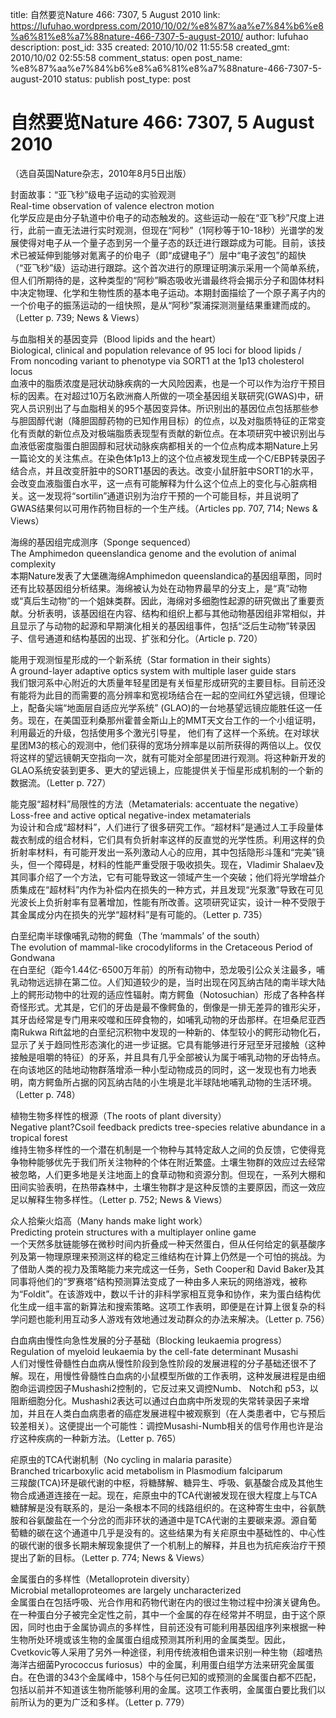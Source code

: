 title: 自然要览Nature 466: 7307, 5 August 2010
link: https://lufuhao.wordpress.com/2010/10/02/%e8%87%aa%e7%84%b6%e8%a6%81%e8%a7%88nature-466-7307-5-august-2010/
author: lufuhao
description: 
post_id: 335
created: 2010/10/02 11:55:58
created_gmt: 2010/10/02 02:55:58
comment_status: open
post_name: %e8%87%aa%e7%84%b6%e8%a6%81%e8%a7%88nature-466-7307-5-august-2010
status: publish
post_type: post

# 自然要览Nature 466: 7307, 5 August 2010

（选自英国Nature杂志，2010年8月5日出版）

封面故事：“亚飞秒”级电子运动的实验观测  
Real-time observation of valence electron motion  
化学反应是由分子轨道中价电子的动态触发的。这些运动一般在“亚飞秒”尺度上进行，此前一直无法进行实时观测，但现在“阿秒”（1阿秒等于10-18秒）光谱学的发展使得对电子从一个量子态到另一个量子态的跃迁进行跟踪成为可能。目前，该技术已被延伸到能够对氪离子的价电子（即“成键电子”）层中“电子波包”的超快（“亚飞秒”级）运动进行跟踪。这个首次进行的原理证明演示采用一个简单系统，但人们所期待的是，这种类型的“阿秒”瞬态吸收光谱最终将会揭示分子和固体材料中决定物理、化学和生物性质的基本电子运动。本期封面描绘了一个原子离子内的一个价电子的振荡运动的一组快照，是从“阿秒”泵浦探测测量结果重建而成的。（Letter p. 739; News & Views）

与血脂相关的基因变异（Blood lipids and the heart）  
Biological, clinical and population relevance of 95 loci for blood lipids /  
From noncoding variant to phenotype via SORT1 at the 1p13 cholesterol locus  
血液中的脂质浓度是冠状动脉疾病的一大风险因素，也是一个可以作为治疗干预目标的因素。在对超过10万名欧洲裔人所做的一项全基因组关联研究(GWAS)中，研究人员识别出了与血脂相关的95个基因变异体。所识别出的基因位点包括那些参与胆固醇代谢（降胆固醇药物的已知作用目标）的位点，以及对脂质特征的正常变化有贡献的新位点及对极端脂质表现型有贡献的新位点。在本项研究中被识别出与血液低密度脂蛋白胆固醇和冠状动脉疾病都相关的一个位点构成本期Nature上另一篇论文的关注焦点。在染色体1p13上的这个位点被发现生成一个C/EBP转录因子结合点，并且改变肝脏中的SORT1基因的表达。改变小鼠肝脏中SORT1的水平，会改变血液脂蛋白水平，这一点有可能解释为什么这个位点上的变化与心脏病相关。这一发现将“sortilin”通道识别为治疗干预的一个可能目标，并且说明了GWAS结果何以可用作药物目标的一个生产线。（Articles pp. 707, 714; News & Views）

海绵的基因组完成测序（Sponge sequenced）  
The Amphimedon queenslandica genome and the evolution of animal complexity  
本期Nature发表了大堡礁海绵Amphimedon queenslandica的基因组草图，同时还有比较基因组分析结果。海绵被认为处在动物界最早的分支上，是“真”动物或“真后生动物”的一个姐妹类群。因此，海绵对多细胞性起源的研究做出了重要贡献。分析表明，该基因组在内容、结构和组织上都与其他动物基因组非常相似，并且显示了与动物的起源和早期演化相关的基因组事件，包括“泛后生动物”转录因子、信号通道和结构基因的出现、扩张和分化。（Article p. 720）

能用于观测恒星形成的一个新系统（Star formation in their sights）  
A ground-layer adaptive optics system with multiple laser guide stars  
我们银河系中心附近的大质量年轻星团是有关恒星形成研究的主要目标。目前还没有能将为此目的而需要的高分辨率和宽视场结合在一起的空间红外望远镜，但理论上，配备尖端“地面层自适应光学系统” (GLAO)的一台地基望远镜应能胜任这一任务。现在，在美国亚利桑那州霍普金斯山上的MMT天文台工作的一个小组证明，利用最近的升级，包括使用多个激光引导星， 他们有了这样一个系统。在对球状星团M3的核心的观测中，他们获得的宽场分辨率是以前所获得的两倍以上。仅仅将这样的望远镜朝天空指向一次，就有可能对全部星团进行观测。将这种新开发的GLAO系统安装到更多、更大的望远镜上，应能提供关于恒星形成机制的一个新的数据流。（Letter p. 727）

能克服“超材料”局限性的方法（Metamaterials: accentuate the negative） Loss-free and active optical negative-index metamaterials  
为设计和合成“超材料”，人们进行了很多研究工作。“超材料”是通过人工手段量体裁衣制成的组合材料，它们具有负折射率这样的反直觉的光学性质。利用这样的负折射率材料，有可能开发出一系列激动人心的应用，其中包括隐形斗篷和“完美”镜头，但一个障碍是，材料的性能严重受限于吸收损失。现在，Vladimir Shalaev及其同事介绍了一个方法，它有可能导致这一领域产生一个突破；他们将光学增益介质集成在“超材料”内作为补偿内在损失的一种方式，并且发现“光泵激”导致在可见光波长上负折射率有显著增加，性能有所改善。这项研究证实，设计一种不受限于其金属成分内在损失的光学“超材料”是有可能的。（Letter p. 735）

白垩纪南半球像哺乳动物的鳄鱼（The ‘mammals’ of the south）  
The evolution of mammal-like crocodyliforms in the Cretaceous Period of Gondwana  
在白垩纪（距今1.44亿-6500万年前）的所有动物中，恐龙吸引公众关注最多，哺乳动物远远排在第二位。人们知道较少的是，当时出现在冈瓦纳古陆的南半球大陆上的鳄形动物中的壮观的适应性辐射。南方鳄鱼（Notosuchian）形成了各种各样 奇怪形式。尤其是，它们的牙齿是最不像鳄鱼的，倒像是一排无差异的锥形尖牙，其牙齿经常是专门用来咬噬和压碎食物的，如哺乳动物的牙齿那样。在坦桑尼亚西南Rukwa Rift盆地的白垩纪沉积物中发现的一种新的、体型较小的鳄形动物化石，显示了关于趋同性形态演化的进一步证据。它具有能够进行牙冠至牙冠接触（这种接触是咀嚼的特征）的牙系，并且具有几乎全部被认为属于哺乳动物的牙齿特点。在向该地区的陆地动物群落增添一种小型动物成员的同时，这一发现也有力地表明，南方鳄鱼所占据的冈瓦纳古陆的小生境是北半球陆地哺乳动物的生活环境。（Letter p. 748）

植物生物多样性的根源（The roots of plant diversity）  
Negative plant?Csoil feedback predicts tree-species relative abundance in a  
tropical forest  
维持生物多样性的一个潜在机制是一个物种与其特定敌人之间的负反馈，它使得竞争物种能够优先于我们所关注物种的个体在附近繁盛。土壤生物群的效应过去经常被忽略，人们更多地是关注地面上的食草动物和资源分割。但现在，一系列大棚和田间实验表明，在热带森林中，土壤生物群才是这种反馈的主要原因，而这一效应足以解释生物多样性。（Letter p. 752; News & Views）

众人拾柴火焰高（Many hands make light work）  
Predicting protein structures with a multiplayer online game  
一个天然多肽链能够在微秒时间内折叠成一种天然蛋白，但从任何给定的氨基酸序列及第一物理原理来预测这样的稳定三维结构在计算上仍然是一个可怕的挑战。为了借助人类的视力及策略能力来完成这一任务，Seth Cooper和 David Baker及其同事将他们的“罗赛塔”结构预测算法变成了一种由多人来玩的网络游戏，被称为“Foldit”。在该游戏中，数以千计的非科学家相互竞争和协作，来为蛋白结构优化生成一组丰富的新算法和搜索策略。这项工作表明，即便是在计算上很复杂的科学问题也能利用互动多人游戏有效地通过发动群众的办法来解决。（Letter p. 756）

白血病由慢性向急性发展的分子基础（Blocking leukaemia progress）  
Regulation of myeloid leukaemia by the cell-fate determinant Musashi  
人们对慢性骨髓性白血病从慢性阶段到急性阶段的发展进程的分子基础还很不了解。现在，用慢性骨髓性白血病的小鼠模型所做的工作表明，这种发展进程是由细胞命运调控因子Mushashi2控制的，它反过来又调控Numb、 Notch和 p53，以阻断细胞分化。Mushashi2表达可以通过白血病中所发现的失常转录因子来增加，并且在人类白血病患者的癌症发展进程中被观察到（在人类患者中，它与预后较差相关）。这便提出一个可能性：调控Musashi-Numb相关的信号作用也许是治疗这种疾病的一种新方法。（Letter p. 765）

疟原虫的TCA代谢机制（No cycling in malaria parasite）  
Branched tricarboxylic acid metabolism in Plasmodium falciparum  
三羧酸(TCA)环是碳代谢的中枢，将糖酵解、糖异生、呼吸、氨基酸合成及其他生物合成通道连接在一起。现在，疟原虫中的TCA代谢被发现在很大程度上与TCA糖酵解是没有联系的，是沿一条根本不同的线路组织的。在这种寄生虫中，谷氨酰胺和谷氨酸盐在一个分岔的而非环状的通道中是TCA代谢的主要碳来源。源自葡萄糖的碳在这个通道中几乎是没有的。这些结果为有关疟原虫中基础性的、中心性的碳代谢的很多长期未解现象提供了一个机制上的解释，并且也为抗疟疾治疗干预提出了新的目标。（Letter p. 774; News & Views）

金属蛋白的多样性（Metalloprotein diversity）  
Microbial metalloproteomes are largely uncharacterized  
金属蛋白在包括呼吸、光合作用和药物代谢在内的很过生物过程中扮演关键角色。在一种蛋白分子被完全定性之前，其中一个金属的存在经常并不明显，由于这个原因，同时也由于金属协调点的多样性，目前还没有可能利用基因组序列来根据一种生物所处环境或该生物的金属蛋白组成预测其所利用的金属类型。因此，Cvetkovic等人采用了另外一种途径，利用传统液相色谱来识别一种生物（超嗜热海洋古细菌Pyrococcus furiosus）中的金属，利用蛋白组学方法来研究金属蛋白。在色谱的343个金属峰中，158个与任何已知的或预测的金属蛋白都不匹配，包括以前并不知道该生物所能够利用的金属。这项工作表明，金属蛋白要比我们以前所认为的更为广泛和多样。（Letter p. 779）